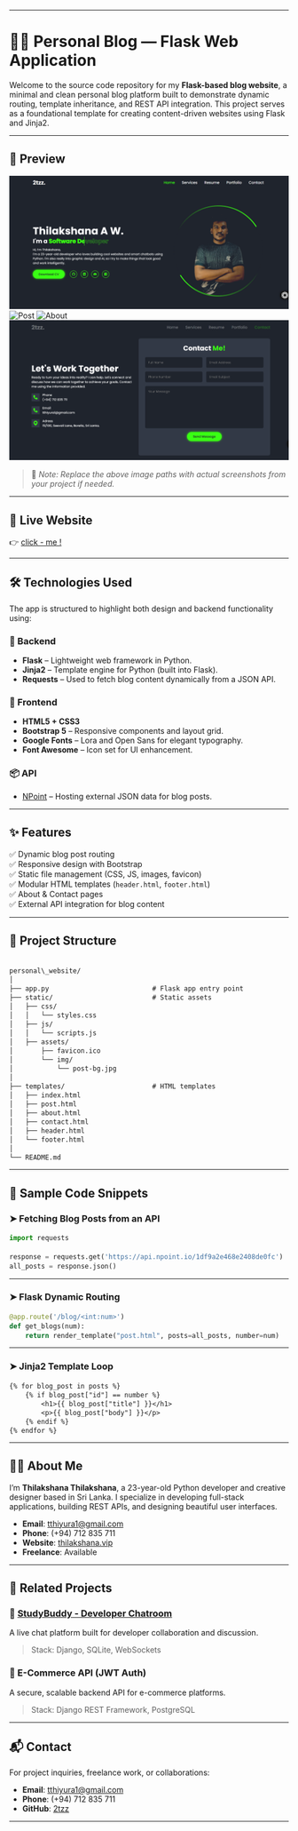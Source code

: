 
---

# 🧑‍💻 Personal Blog — Flask Web Application

Welcome to the source code repository for my **Flask-based blog website**, a minimal and clean personal blog platform built to demonstrate dynamic routing, template inheritance, and REST API integration. This project serves as a foundational template for creating content-driven websites using Flask and Jinja2.

---

## 📸 Preview

![Home](redme/home.png)
![Post](redme/post.png)
![About](redme/about.png)
![Contact](redme/contact.png)

> 📝 *Note: Replace the above image paths with actual screenshots from your project if needed.*

---

## 🚀 Live Website

👉 [click - me !](https://your-deployment-url.com)

---

## 🛠️ Technologies Used

The app is structured to highlight both design and backend functionality using:

### 🧩 Backend
- **Flask** – Lightweight web framework in Python.
- **Jinja2** – Template engine for Python (built into Flask).
- **Requests** – Used to fetch blog content dynamically from a JSON API.

### 🎨 Frontend
- **HTML5 + CSS3**
- **Bootstrap 5** – Responsive components and layout grid.
- **Google Fonts** – Lora and Open Sans for elegant typography.
- **Font Awesome** – Icon set for UI enhancement.

### 📦 API
- [NPoint](https://api.npoint.io/) – Hosting external JSON data for blog posts.

---

## ✨ Features

✅ Dynamic blog post routing  
✅ Responsive design with Bootstrap  
✅ Static file management (CSS, JS, images, favicon)  
✅ Modular HTML templates (`header.html`, `footer.html`)  
✅ About & Contact pages  
✅ External API integration for blog content  

---

## 📁 Project Structure

```

personal\_website/
│
├── app.py                          # Flask app entry point
├── static/                         # Static assets
│   ├── css/
│   │   └── styles.css
│   ├── js/
│   │   └── scripts.js
│   ├── assets/
│       ├── favicon.ico
│       └── img/
│           └── post-bg.jpg
│
├── templates/                      # HTML templates
│   ├── index.html
│   ├── post.html
│   ├── about.html
│   ├── contact.html
│   ├── header.html
│   └── footer.html
│
└── README.md

````

---

## 🔧 Sample Code Snippets

### ➤ Fetching Blog Posts from an API

```python
import requests

response = requests.get('https://api.npoint.io/1df9a2e468e2408de0fc')
all_posts = response.json()
````

---

### ➤ Flask Dynamic Routing

```python
@app.route('/blog/<int:num>')
def get_blogs(num):
    return render_template("post.html", posts=all_posts, number=num)
```

---

### ➤ Jinja2 Template Loop

```jinja
{% for blog_post in posts %}
    {% if blog_post["id"] == number %}
        <h1>{{ blog_post["title"] }}</h1>
        <p>{{ blog_post["body"] }}</p>
    {% endif %}
{% endfor %}
```

---

## 🧑‍💼 About Me

I’m **Thilakshana Thilakshana**, a 23-year-old Python developer and creative designer based in Sri Lanka. I specialize in developing full-stack applications, building REST APIs, and designing beautiful user interfaces.

* **Email**: [tthiyura1@gmail.com](mailto:tthiyura1@gmail.com)
* **Phone**: (+94) 712 835 711
* **Website**: [thilakshana.vip](https://thilakshana.vip)
* **Freelance**: Available

---

## 🔗 Related Projects

### 🧠 [StudyBuddy - Developer Chatroom](https://studybuddev.herokuapp.com/)

A live chat platform built for developer collaboration and discussion.

> Stack: Django, SQLite, WebSockets

### 🛒 E-Commerce API (JWT Auth)

A secure, scalable backend API for e-commerce platforms.

> Stack: Django REST Framework, PostgreSQL

---

## 📬 Contact

For project inquiries, freelance work, or collaborations:

* **Email**: [tthiyura1@gmail.com](mailto:tthiyura1@gmail.com)
* **Phone**: (+94) 712 835 711
* **GitHub**: [2tzz](https://github.com/2tzz)

---

